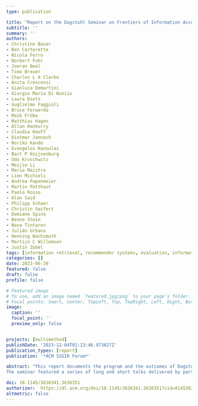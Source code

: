 ```yaml
---
type: publication

title: "Report on the Dagstuhl Seminar on Frontiers of Information Access Experimentation for Research and Education"
subtitle: ''
summary: ''
authors:
- Christine Bauer
- Ben Carterette
- Nicola Ferro
- Norbert Fuhr
- Joeran Beel
- Timo Breuer
- Charles L A Clarke
- Anita Crescenzi
- Gianluca Demartini
- Giorgio Maria Di Nunzio
- Laura Dietz
- Guglielmo Faggioli
- Bruce Ferwerda
- Maik Fröbe
- Matthias Hagen
- Allan Hanburry
- Claudia Hauff
- Dietmar Jannach
- Noriko Kando
- Evangelos Kanoulas
- Bart P Knijnenburg
- Udo Kruschwitz
- Meijie Li
- Maria Maistro
- Lien Michiels
- Andrea Papenmeier
- Martin Potthast
- Paolo Rosso
- Alan Said
- Philipp Schaer
- Christin Seifert
- Damiano Spina
- Benno Stein
- Nava Tintarev
- Julián Urbano
- Henning Wachsmuth
- Martijn C Willemsen
- Justin Zobel
tags: [information retrieval, recommender systems, evaluation, information access, experimentation, Dagstuhl]
categories: []
date: 2023-06-30
featured: false
draft: false
profile: false

# Featured image
# To use, add an image named `featured.jpg/png` to your page's folder.
# Focal points: Smart, Center, TopLeft, Top, TopRight, Left, Right, BottomLeft, Bottom, BottomRight.
image:
  caption: ''
  focal_point: ''
  preview_only: false


projects: [multimethod]
publishDate: '2023-12-04T01:13:46.973627Z'
publication_types: [report]
publication: '*ACM SIGIR Forum*'

abstract: "This report documents the program and the outcomes of Dagstuhl Seminar 23031 “Fron- tiers of Information Access Experimentation for Research and Education”, which brought together 38 participants from 12 countries. The seminar addressed technology-enhanced in- formation access (information retrieval, recommender systems, natural language processing) and specifically focused on developing more responsible experimental practices leading to more valid results, both for research as well as for scientific education.
The seminar featured a series of long and short talks delivered by participants, who helped in setting a common ground and in letting emerge topics of interest to be explored as the main output of the seminar. This led to the definition of five groups which investigated challenges, opportunities, and next steps in the following areas: reality check, i.e. conducting real-world studies, human–machine-collaborative relevance judgment frameworks, overcoming method- ological challenges in information retrieval and recommender systems through awareness and education, results-blind reviewing, and guidance for authors."

doi: 10.1145/3636341.3636351
authorizer:  https://dl.acm.org/doi/10.1145/3636341.3636351?cid=81453628934
altmetric: false
---
```

